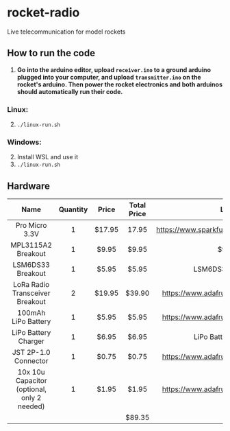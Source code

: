 # rocket-radio

Live telecommunication for model rockets

## How to run the code

1. **Go into the arduino editor, upload `receiver.ino` to a ground arduino plugged into your computer, and upload `transmitter.ino` on the rocket's arduino. Then power the rocket electronics and both arduinos should automatically run their code.**

### Linux:

2. `./linux-run.sh`

### Windows:

2. Install WSL and use it
3. `./linux-run.sh`

## Hardware

|                    Name                     | Quantity |  Price  | Total Price |                  Link                   |
| :-----------------------------------------: | :------: | :-----: | :---------: | :-------------------------------------: |
|               Pro Micro 3.3V                |    1     | \$17.95 |    17.95    | https://www.sparkfun.com/products/12587 |
|             MPL3115A2 Breakout              |    1     | \$9.95  |   \$9.95    |                 \$9.95                  |
|              LSM6DS33 Breakout              |    1     | \$5.95  |   \$5.95    |            LSM6DS33 Breakout            |
|       LoRa Radio Transceiver Breakout       |    2     | \$19.95 |   \$39.90   |  https://www.adafruit.com/product/3073  |
|             100mAh LiPo Battery             |    1     | \$5.95  |   \$5.95    |  https://www.adafruit.com/product/1570  |
|            LiPo Battery Charger             |    1     | \$6.95  |   \$6.95    |          LiPo Battery Charger           |
|            JST 2P-1.0 Connector             |    1     | \$0.75  |   \$0.75    |  https://www.adafruit.com/product/1769  |
| 10x 10u Capacitor (optional, only 2 needed) |    1     | \$1.95  |   \$1.95    |  https://www.adafruit.com/product/1769  |
|                                             |          |         |   \$89.35   |                                         |
